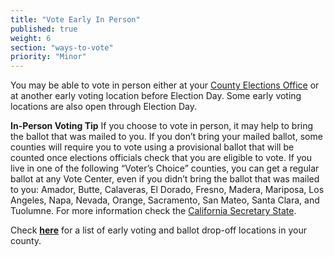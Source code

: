 ```yaml
---
title: "Vote Early In Person"
published: true
weight: 6
section: "ways-to-vote"
priority: "Minor"
---
```


You may be able to vote in person either at your [County Elections Office](http://www.sos.ca.gov/elections/voting-resources/county-elections-offices/) or at another early voting location before Election Day. Some early voting locations are also open through Election Day.  

**In-Person Voting Tip**
If you choose to vote in person, it may help to bring the ballot that was mailed to you.
If you don’t bring your mailed ballot, some counties will require you to vote using a provisional ballot that will be counted once elections officials check that you are eligible to vote.
If you live in one of the following “Voter’s Choice” counties, you can get a regular ballot at any Vote Center, even if you didn’t bring the ballot that was mailed to you: Amador, Butte, Calaveras, El Dorado, Fresno, Madera, Mariposa, Los Angeles, Napa, Nevada, Orange, Sacramento, San Mateo, Santa Clara, and Tuolumne. For more information check the [California Secretary State](https://www.sos.ca.gov/elections/voters-choice-act/).

Check **[here](https://caearlyvoting.sos.ca.gov/)** for a list of early voting and ballot drop-off locations in your county. 
 
